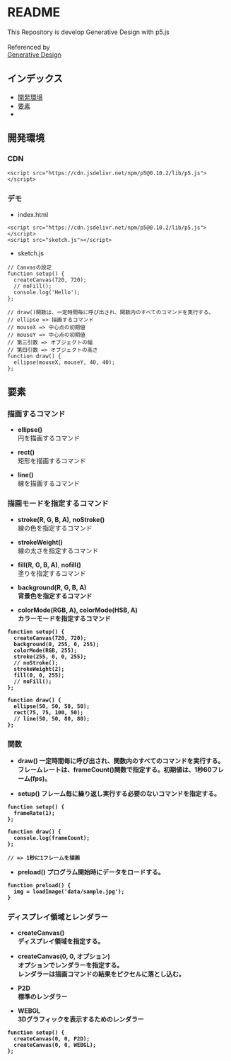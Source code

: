 # README
This Repository is develop Generative Design with p5.js<br>
<br>
Referenced by<br>
<a href="http://www.bnn.co.jp/support/generativedesign_p5js/" target="_blank" rel="noopener">Generative Design</a>


## インデックス
- <a href="https://github.com/NakatsuboYusuke/dev-Generative-Design#%E9%96%8B%E7%99%BA%E7%92%B0%E5%A2%83">開発環境</a>
- <a href="">要素</a>
- <a href=""></a>


## 開発環境

### CDN

```
<script src="https://cdn.jsdelivr.net/npm/p5@0.10.2/lib/p5.js"></script>
```

### デモ

- index.html

```
<script src="https://cdn.jsdelivr.net/npm/p5@0.10.2/lib/p5.js"></script>
<script src="sketch.js"></script>
```

- sketch.js

```
// Canvasの設定
function setup() {
  createCanvas(720, 720);
  // noFill();
  console.log('Hello');
};

// draw()関数は、一定時間毎に呼び出され、関数内のすべてのコマンドを実行する。
// ellipse => 描画するコマンド
// mouseX => 中心点の初期値
// mouseY => 中心点の初期値
// 第三引数 => オブジェクトの幅
// 第四引数 => オブジェクトの高さ
function draw() {
  ellipse(mouseX, mouseY, 40, 40);
};
```

## 要素

### 描画するコマンド

- <strong>ellipse()</strong><br>
円を描画するコマンド

- <strong>rect()</strong><br>
矩形を描画するコマンド

- <strong>line()</strong><br>
線を描画するコマンド

### 描画モードを指定するコマンド

- <strong>stroke(R, G, B, A)</strong>, <strong>noStroke()</strong><br>
線の色を指定するコマンド

- <strong>strokeWeight()</strong><br>
線の太さを指定するコマンド

- <strong>fill(R, G, B, A)</strong>, <strong>nofill()</strong><br>
塗りを指定するコマンド

- <strong>background(R, G, B, A)<br>
背景色を指定するコマンド

- <strong>colorMode(RGB, A)</strong>, <strong>colorMode(HSB, A)</strong><br>
カラーモードを指定するコマンド

```
function setup() {
  createCanvas(720, 720);
  background(0, 255, 0, 255);
  colorMode(RGB, 255);
  stroke(255, 0, 0, 255);
  // noStroke();
  strokeWeight(2);
  fill(0, 0, 255);
  // noFill();
};

function draw() {
  ellipse(50, 50, 50, 50);
  rect(75, 75, 100, 50);
  // line(50, 50, 80, 80);
};
```

### 関数

- <strong>draw()</strong>
一定時間毎に呼び出され、関数内のすべてのコマンドを実行する。<br>
フレームレートは、frameCount()関数で指定する。初期値は、1秒60フレーム(fps)。

- <strong>setup()</strong>
フレーム毎に繰り返し実行する必要のないコマンドを指定する。

```
function setup() {
  frameRate(1);
};

function draw() {
  console.log(frameCount);
};

// => 1秒に1フレームを描画
```

- <strong>preload()</strong>
プログラム開始時にデータをロードする。

```
function preload() {
  img = loadImage('data/sample.jpg');
}
```

### ディスプレイ領域とレンダラー

- <strong>createCanvas()</strong><br>
ディスプレイ領域を指定する。

- <strong>createCanvas(0, 0, オプション)</strong><br>
オプションでレンダラーを指定する。<br>
レンダラーは描画コマンドの結果をピクセルに落とし込む。

- <strong>P2D</strong><br>
標準のレンダラー

- <strong>WEBGL</strong><br>
3Dグラフィックを表示するためのレンダラー

```
function setup() {
  createCanvas(0, 0, P2D);
  createCanvas(0, 0, WEBGL);
};
```
